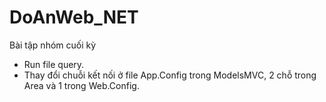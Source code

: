 # DoAnWeb_NET
Bài tập nhóm cuối kỳ 

- Run file query.
- Thay đổi chuỗi kết nối ở file App.Config trong ModelsMVC, 2 chỗ trong Area và 1 trong Web.Config.

